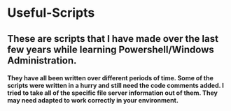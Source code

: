 # Useful-Scripts
## These are scripts that I have made over the last few years while learning Powershell/Windows Administration.
#### They have all been written over different periods of time. Some of the scripts were written in a hurry and still need the code comments added. I tried to take all of the specific file server information out of them. They may need adapted to work correctly in your environment.
